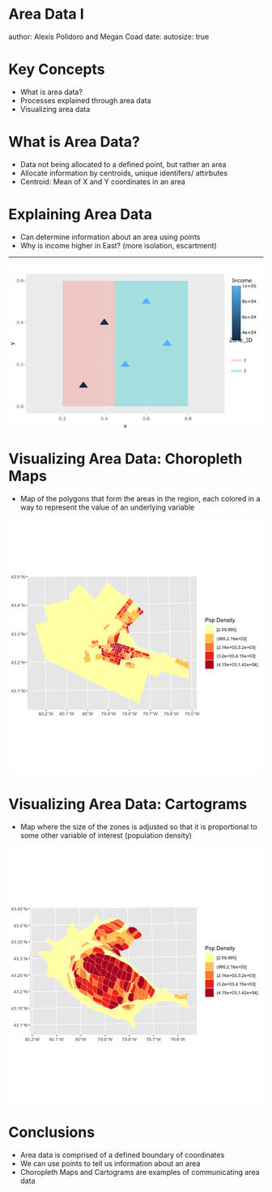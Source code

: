Area Data I
========================================================
author: Alexis Polidoro and Megan Coad 
date: 
autosize: true

Key Concepts
========================================================

- What is area data?
- Processes explained through area data
- Visualizing area data




What is Area Data? 
========================================================
- Data not being allocated to a defined point, but rather an area
- Allocate information by centroids, unique identifers/ attirbutes 
- Centroid: Mean of X and Y coordinates in an area 


Explaining Area Data
========================================================
- Can determine information about an area using points
- Why is income higher in East? (more isolation, escartment) 

***


![Median Household Income by Zone](houses.png)



Visualizing Area Data: Choropleth Maps
========================================================
- Map of the polygons that form the areas in the region, each colored in a way to represent the value of an underlying variable

![plot of chunk unnamed-chunk-2](18-Area-Data-I-Slides-figure/unnamed-chunk-2-1.png)

Visualizing Area Data: Cartograms
========================================================
- Map where the size of the zones is adjusted so that it is proportional to some other variable of interest (population density)

![plot of chunk unnamed-chunk-3](18-Area-Data-I-Slides-figure/unnamed-chunk-3-1.png)


Conclusions
========================================================

- Area data is comprised of a defined boundary of coordinates 
- We can use points to tell us information about an area 
- Choropleth Maps and Cartograms are examples of communicating area data 
